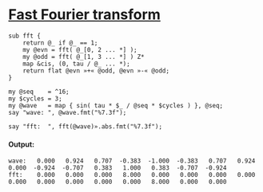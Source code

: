[1]: http://rosettacode.org/wiki/Fast_Fourier_transform

# [Fast Fourier transform][1]

```perl6
sub fft {
    return @_ if @_ == 1;
    my @evn = fft( @_[0, 2 ... *] );
    my @odd = fft( @_[1, 3 ... *] ) Z*
    map &cis, (0, tau / @_ ... *);
    return flat @evn »+« @odd, @evn »-« @odd;
}
 
my @seq    = ^16;
my $cycles = 3;
my @wave   = map { sin( tau * $_ / @seq * $cycles ) }, @seq;
say "wave: ", @wave.fmt("%7.3f");
 
say "fft:  ", fft(@wave)».abs.fmt("%7.3f");
```

#### Output:
```
wave:   0.000   0.924   0.707  -0.383  -1.000  -0.383   0.707   0.924   0.000  -0.924  -0.707   0.383   1.000   0.383  -0.707  -0.924
fft:    0.000   0.000   0.000   8.000   0.000   0.000   0.000   0.000   0.000   0.000   0.000   0.000   0.000   8.000   0.000   0.000
```